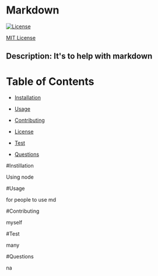 # Markdown
 
  [![License](https://img.shields.io/badge/License-MIT-yellow.svg)](https://opensource.org/licenses/MIT)

  [MIT License](LICENSE.md)
 
  ## Description: It's to help with markdown
 
  # Table of Contents

  * [Installation](#installation)

  * [Usage](#usage)

  * [Contributing](#contributing)

  * [License](#license)

  * [Test](#test)

  * [Questions](#questions)



#Instillation

  Using node
 
  #Usage

  for people to use md
 
  #Contributing

  myself
 
  #Test

  many
 
  #Questions

  na
  